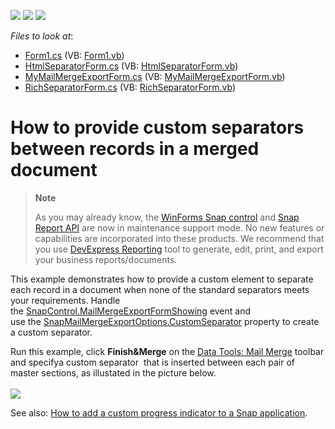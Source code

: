 <!-- default badges list -->
![](https://img.shields.io/endpoint?url=https://codecentral.devexpress.com/api/v1/VersionRange/128608789/15.1.9%2B)
[![](https://img.shields.io/badge/Open_in_DevExpress_Support_Center-FF7200?style=flat-square&logo=DevExpress&logoColor=white)](https://supportcenter.devexpress.com/ticket/details/E5073)
[![](https://img.shields.io/badge/📖_How_to_use_DevExpress_Examples-e9f6fc?style=flat-square)](https://docs.devexpress.com/GeneralInformation/403183)
<!-- default badges end -->
<!-- default file list -->
*Files to look at*:

* [Form1.cs](./CS/CustomSeparator/Form1.cs) (VB: [Form1.vb](./VB/CustomSeparator/Form1.vb))
* [HtmlSeparatorForm.cs](./CS/CustomSeparator/HtmlSeparatorForm.cs) (VB: [HtmlSeparatorForm.vb](./VB/CustomSeparator/HtmlSeparatorForm.vb))
* [MyMailMergeExportForm.cs](./CS/CustomSeparator/MyMailMergeExportForm.cs) (VB: [MyMailMergeExportForm.vb](./VB/CustomSeparator/MyMailMergeExportForm.vb))
* [RichSeparatorForm.cs](./CS/CustomSeparator/RichSeparatorForm.cs) (VB: [RichSeparatorForm.vb](./VB/CustomSeparator/RichSeparatorForm.vb))
<!-- default file list end -->
# How to provide custom separators between records in a merged document

> **Note**
>
> As you may already know, the [WinForms Snap control](https://docs.devexpress.com/WindowsForms/11373/controls-and-libraries/snap) and [Snap Report API](https://docs.devexpress.com/OfficeFileAPI/15188/snap-report-api) are now in maintenance support mode. No new features or capabilities are incorporated into these products. We recommend that you use [DevExpress Reporting](https://docs.devexpress.com/XtraReports/2162/reporting) tool to generate, edit, print, and export your business reports/documents.

<p>This example demonstrates how to provide a custom element to separate each record in a document when none of the standard separators meets your requirements. Handle the <a href="http://help.devexpress.com/#WindowsForms/DevExpressSnapSnapControl_MailMergeExportFormShowingtopic">SnapControl.MailMergeExportFormShowing</a> event and use the <a href="http://help.devexpress.com/#WindowsForms/DevExpressSnapCoreOptionsSnapMailMergeExportOptions_CustomSeparatortopic">SnapMailMergeExportOptions.CustomSeparator</a> property to create a custom separator.</p>
<p>Run this example, click <strong>Finish&Merge</strong> on the <a href="http://documentation.devexpress.com/#WindowsForms/CustomDocument16496"><u>Data Tools: Mail Merge</u></a> toolbar and specifya custom separator  that is inserted between each pair of master sections, as illustated in the picture below.<br><br><img src="https://raw.githubusercontent.com/DevExpress-Examples/how-to-provide-custom-separators-between-records-in-a-merged-document-e5073/15.1.9+/media/499d75dc-4cf6-11e6-80bf-00155d62480c.png"></p>
<p>See also: <a href="https://www.devexpress.com/Support/Center/p/E5074">How to add a custom progress indicator to a Snap application</a>.</p>

<br/>


